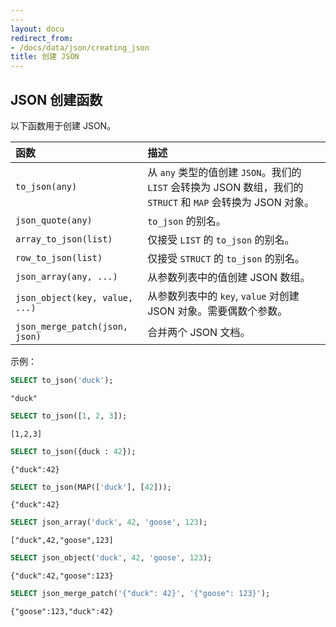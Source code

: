 ```yaml
---
---
layout: docu
redirect_from:
- /docs/data/json/creating_json
title: 创建 JSON
---
```


## JSON 创建函数

以下函数用于创建 JSON。

| 函数 | 描述 |
|:--|:----|
| `to_json(any)` | 从 `any` 类型的值创建 `JSON`。我们的 `LIST` 会转换为 JSON 数组，我们的 `STRUCT` 和 `MAP` 会转换为 JSON 对象。 |
| `json_quote(any)` | `to_json` 的别名。 |
| `array_to_json(list)` | 仅接受 `LIST` 的 `to_json` 的别名。 |
| `row_to_json(list)` | 仅接受 `STRUCT` 的 `to_json` 的别名。 |
| `json_array(any, ...)` | 从参数列表中的值创建 JSON 数组。 |
| `json_object(key, value, ...)` | 从参数列表中的 `key`, `value` 对创建 JSON 对象。需要偶数个参数。 |
| `json_merge_patch(json, json)` | 合并两个 JSON 文档。 |

示例：

```sql
SELECT to_json('duck');
```

```text
"duck"
```

```sql
SELECT to_json([1, 2, 3]);
```

```text
[1,2,3]
```

```sql
SELECT to_json({duck : 42});
```

```text
{"duck":42}
```

```sql
SELECT to_json(MAP(['duck'], [42]));
```

```text
{"duck":42}
```

```sql
SELECT json_array('duck', 42, 'goose', 123);
```

```text
["duck",42,"goose",123]
```

```sql
SELECT json_object('duck', 42, 'goose', 123);
```

```text
{"duck":42,"goose":123}
```

```sql
SELECT json_merge_patch('{"duck": 42}', '{"goose": 123}');
```

```text
{"goose":123,"duck":42}
```